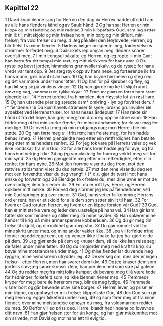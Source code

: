## Kapittel 22

1 David kvad denne sang for Herren den dag da Herren hadde utfridd ham av alle hans fienders hånd og av Sauls hånd.
2 Og han sa: Herren er min klippe og min festning og min redder,
3 min klippefaste Gud, som jeg setter min lit til, mitt skjold og min frelses horn, min borg og min tilflukt, min frelser; fra vold frelser du meg.
4 Jeg påkaller den Høylovede, Herren, og blir frelst fra mine fiender.
5 Dødens bølger omspente meg, fordervelsens strømmer forferdet meg.
6 Dødsrikets rep omgav meg, dødens snarer overfalt meg.
7 I min trengsel påkalte jeg Herren, og jeg ropte til min Gud; han hørte fra sitt tempel min røst, og mitt skrik kom for hans ører.
8 Da rystet og bevet jorden, himmelens grunnvoller skalv, og de rystet; for hans vrede var tent opp.
9 Det steg røyk opp av hans nese, og fortærende ild fra hans munn; glør brant ut av ham.
10 Og han bøyde himmelen og steg ned, og det var mørke under hans føtter.
11 Og han fór på kjeruber og fløy, og han lot seg se på vindens vinger.
12 Og han gjorde mørke til skjul rundt omkring seg, vannmasser, tykke skyer.
13 Fram av glansen foran ham brant gloende kull.
14 Herren tordnet fra himmelen, den Høyeste lot sin røst høre.
15 Og han utsendte piler og spredte dem* omkring - lyn og forvirret dem. / {* fiendene.}
16 Da kom havets strømmer til syne; jordens grunnvoller ble avdekket ved Herrens trusel, for hans neses åndepust.
17 Han rakte sin hånd ut fra det høye, han grep meg; han dro meg opp av store vann.
18 Han fridde meg ut fra min sterke fiende, fra mine avindsmenn; for de var meg for mektige.
19 De overfalt meg på min motgangs dag; men Herren ble min støtte.
20 Og han førte meg ut i fritt rom; han frelste meg, for han hadde behag i meg.
21 Herren gjengjeldte meg etter min rettferdighet, han betalte meg etter mine henders renhet.
22 For jeg tok vare på Herrens veier og vek ikke i ondskap fra min Gud;
23 for alle hans lover hadde jeg for øye, og fra hans bud vek jeg ikke,
24 og jeg var ulastelig for ham og voktet meg vel for min synd.
25 Og Herren gjengjeldte meg etter min rettferdighet, etter min renhet for hans øyne.
26 Mot den fromme viser du deg from, mot den rettvise stridsmann viser du deg rettvis,
27 mot den rene viser du deg ren, mot den forvendte viser du deg vrang*. / {* d.e. gjør du tvert imot hans ønske og forventning.}
28 Elendige folk frelser du, men dine øyne er mot de overmodige; dem fornedrer du.
29 For du er mitt lys, Herre, og Herren opklarer mitt mørke.
30 For ved deg stormer jeg løs på fiendeskarer, ved min Gud springer jeg over murer.
31 Gud, hans vei er fullkommen; Herrens ord er rent, han er et skjold for alle dem som setter sin lit til ham.
32 For hvem er Gud foruten Herren, og hvem er en klippe foruten vår Gud?
33 Gud, han er mitt sterke vern og leder den ulastelige på hans vei.
34 Han gir ham føtter slik som hindene og stiller meg på mine høyder.
35 Han oplærer mine hender til krig, så mine armer spenner kobberbuen.
36 Og du gir meg din frelse til skjold, og din mildhet gjør meg stor.
37 Du gjør rommet vidt for mine skritt under meg, og mine ankler vakler ikke.
38 Jeg vil forfølge mine fiender og ødelegge dem, og jeg vender ikke tilbake før jeg har gjort ende på dem.
39 Jeg gjør ende på dem og knuser dem, så de ikke kan reise seg; de faller under mine føtter.
40 Og du omgjorder meg med kraft til krig, du bøyer mine motstandere under meg.
41 Og mine fiender lar du vende meg ryggen, mine avindsmenn utrydder jeg.
42 De ser seg om, men der er ingen frelser - etter Herren, men han svarer dem ikke.
43 Og jeg knuser dem som jordens støv; jeg sønderknuser dem, tramper dem ned som søle på gatene.
44 Og du redder meg fra mitt folks kamper, du bevarer meg til å være hode for hedninger; folkeferd som jeg ikke kjenner, tjener meg.
45 Fremmede kryper for meg; bare de hører om meg, blir de meg lydige.
46 Fremmede visner bort og går bevende ut av sine borger.
47 Herren lever, og priset er min klippe, og opphøyet er min frelses klippefaste Gud,
48 den Gud som gir meg hevn og legger folkeferd under meg,
49 og som fører meg ut fra mine fiender; over mine motstandere ophøyer du meg, fra voldsmannen redder du meg.
50 Derfor vil jeg prise deg, Herre, blandt hedningene og lovsynge ditt navn.
51 Han gjør frelsen stor for sin konge, og han gjør miskunnhet mot sin salvede, mot David og mot hans ætt til evig tid.
